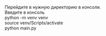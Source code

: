 Перейдите в нужную директорию в консоли.<br />
Введите в консоль<br />
python -m venv venv<br />
source venv/Scripts/activate<br />
python main.py
